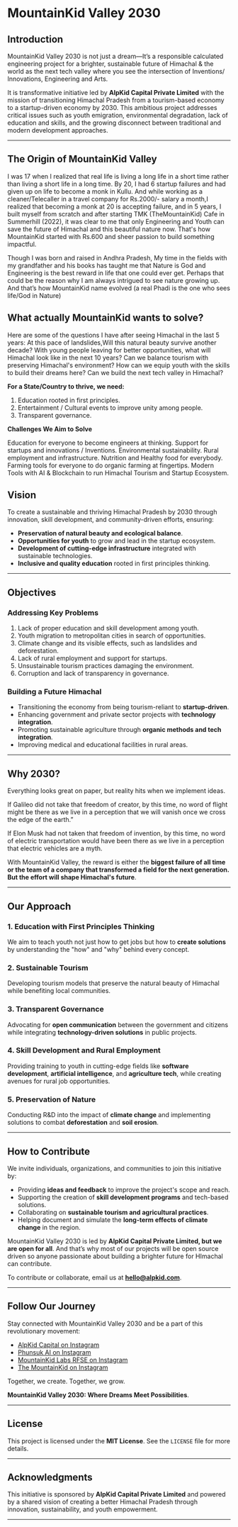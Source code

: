 # MountainKid Valley 2030

## **Introduction**

MountainKid Valley 2030 is not just a dream—It’s a responsible calculated engineering project for a brighter, sustainable future of Himachal & the world as the next tech valley where you see the intersection of Inventions/ Innovations, Engineering and Arts. 


It is transformative initiative led by **AlpKid Capital Private Limited** with the mission of transitioning Himachal Pradesh from a tourism-based economy to a startup-driven economy by 2030. This ambitious project addresses critical issues such as youth emigration, environmental degradation, lack of education and skills, and the growing disconnect between traditional and modern development approaches.


---

## **The Origin of MountainKid Valley**

I was 17 when I realized that real life is living a long life in a short time rather than living a short life in a long time. By 20, I had 6 startup failures and had given up on life to become a monk in Kullu. And while working as a cleaner/Telecaller in a travel company for Rs.2000/- salary a month,I realized that becoming a monk at 20 is accepting failure, and in 5 years, I built myself from scratch and after starting TMK (TheMountainKid) Cafe in Summerhill (2022), it was clear to me that only Engineering and Youth can save the future of Himachal and this beautiful nature now.  That's how MountainKid started with Rs.600 and sheer passion to build something impactful.

Though I was born and raised in Andhra Pradesh, My time in the fields with my grandfather and his books has taught me that Nature is God and Engineering is the best reward in life that one could ever get. Perhaps that could be the reason why I am always intrigued to see nature growing up. And that’s how MountainKid name evolved (a real Phadi is the one who sees life/God in Nature)

 ## **What actually MountainKid wants to solve?**

 
Here are some of the questions I have after seeing Himachal in the last 5 years:
At this pace of landslides,Will this natural beauty survive another decade?
With young people leaving for better opportunities, what will Himachal look like in the next 10 years?
 Can we balance tourism with preserving Himachal's environment?
How can we equip youth with the skills to build their dreams here?
Can we build the next tech valley in Himachal?

 **For a State/Country to thrive, we need:**
1. Education rooted in first principles.
2. Entertainment / Cultural events to improve unity among people.
3. Transparent governance.

**Challenges We Aim to Solve**


Education for everyone to become engineers at thinking.
Support for startups and innovations / Inventions.
Environmental sustainability.
Rural employment and infrastructure.
Nutrition and Healthy food for everybody.
Farming tools for everyone to do organic farming at fingertips.
Modern Tools with AI & Blockchain to run Himachal Tourism and Startup Ecosystem.



## **Vision**

To create a sustainable and thriving Himachal Pradesh by 2030 through innovation, skill development, and community-driven efforts, ensuring:

- **Preservation of natural beauty and ecological balance**.
- **Opportunities for youth** to grow and lead in the startup ecosystem.
- **Development of cutting-edge infrastructure** integrated with sustainable technologies.
- **Inclusive and quality education** rooted in first principles thinking.

---

## **Objectives**

### **Addressing Key Problems**

1. Lack of proper education and skill development among youth.
2. Youth migration to metropolitan cities in search of opportunities.
3. Climate change and its visible effects, such as landslides and deforestation.
4. Lack of rural employment and support for startups.
5. Unsustainable tourism practices damaging the environment.
6. Corruption and lack of transparency in governance.

### **Building a Future Himachal**

- Transitioning the economy from being tourism-reliant to **startup-driven**.
- Enhancing government and private sector projects with **technology integration**.
- Promoting sustainable agriculture through **organic methods and tech integration**.
- Improving medical and educational facilities in rural areas.

---

## **Why 2030?**
Everything looks great on paper, but reality hits when we implement ideas. 

If Galileo did not take that freedom of creator, by this time, no word of flight might be there as we live in a perception that we will vanish once we cross the edge of the earth.”

If Elon Musk had not taken that freedom of invention, by this time, no word of electric transportation would have been there as we live in a perception that electric vehicles are a myth.

With MountainKid Valley, the reward is either the **biggest failure of all time or the team of a company that transformed a field for the next generation. But the effort will shape Himachal's future**.


---

## **Our Approach**

### **1. Education with First Principles Thinking**

We aim to teach youth not just how to get jobs but how to **create solutions** by understanding the "how" and "why" behind every concept.

### **2. Sustainable Tourism**

Developing tourism models that preserve the natural beauty of Himachal while benefiting local communities.

### **3. Transparent Governance**

Advocating for **open communication** between the government and citizens while integrating **technology-driven solutions** in public projects.

### **4. Skill Development and Rural Employment**

Providing training to youth in cutting-edge fields like **software development**, **artificial intelligence**, and **agriculture tech**, while creating avenues for rural job opportunities.

### **5. Preservation of Nature**

Conducting R&D into the impact of **climate change** and implementing solutions to combat **deforestation** and **soil erosion**.

---

## **How to Contribute**

We invite individuals, organizations, and communities to join this initiative by:

- Providing **ideas and feedback** to improve the project's scope and reach.
- Supporting the creation of **skill development programs** and tech-based solutions.
- Collaborating on **sustainable tourism and agricultural practices**.
- Helping document and simulate the **long-term effects of climate change** in the region.


MountainKid Valley 2030 is led by **AlpKid Capital Private Limited, but we are open for all**. And that’s why most of our projects will be open source driven so anyone passionate about building a brighter future for HImachal can contribute.



To contribute or collaborate, email us at **hello@alpkid.com**.

---

## **Follow Our Journey**

Stay connected with MountainKid Valley 2030 and be a part of this revolutionary movement:

- [AlpKid Capital on Instagram](https://www.instagram.com/alpkid/)
- [Phunsuk AI on Instagram](https://www.instagram.com/phunsuk.ai)
- [MountainKid Labs RFSE on Instagram](https://www.instagram.com/rfSeclub/)
- [The MountainKid on Instagram](https://www.instagram.com/themountainkid/)

Together, we create. Together, we grow.


**MountainKid Valley 2030: Where Dreams Meet Possibilities**.


---

## **License**

This project is licensed under the **MIT License**. See the `LICENSE` file for more details.

---

## **Acknowledgments**

This initiative is sponsored by **AlpKid Capital Private Limited** and powered by a shared vision of creating a better Himachal Pradesh through innovation, sustainability, and youth empowerment.

---
